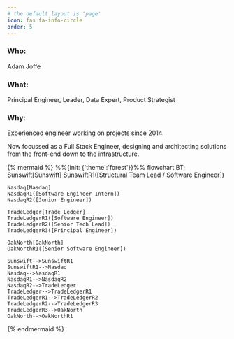 ```yaml
---
# the default layout is 'page'
icon: fas fa-info-circle
order: 5
---
```


### Who:
Adam Joffe

### What:
Principal Engineer, Leader, Data Expert, Product Strategist 

### Why:

Experienced engineer working on projects since 2014.

Now focussed as a Full Stack Engineer, designing and architecting solutions from the front-end down to the infrastructure.


{% mermaid %}
%%{init: {'theme':'forest'}}%%
flowchart BT;
    Sunswift[Sunswift]
    SunswiftR1([Structural Team Lead / Software Engineer])

    Nasdaq[Nasdaq]
    NasdaqR1([Software Engineer Intern])
    NasdaqR2([Junior Engineer])

    TradeLedger[Trade Ledger]
    TradeLedgerR1([Software Engineer])
    TradeLedgerR2([Senior Tech Lead])
    TradeLedgerR3([Principal Engineer])

    OakNorth[OakNorth]
    OakNorthR1([Senior Software Engineer])

    Sunswift-->SunswiftR1
    SunswiftR1-->Nasdaq
    Nasdaq-->NasdaqR1
    NasdaqR1-->NasdaqR2
    NasdaqR2-->TradeLedger
    TradeLedger-->TradeLedgerR1
    TradeLedgerR1-->TradeLedgerR2
    TradeLedgerR2-->TradeLedgerR3
    TradeLedgerR3-->OakNorth
    OakNorth-->OakNorthR1
{% endmermaid %}
